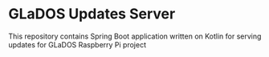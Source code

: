 # GLaDOS Updates Server

This repository contains Spring Boot application written on Kotlin for serving updates for GLaDOS Raspberry Pi project
 
